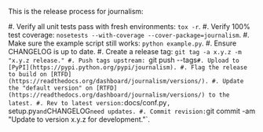 This is the release process for journalism:

#. Verify all unit tests pass with fresh environments: `tox -r`.
#. Verify 100% test coverage: `nosetests --with-coverage --cover-package=journalism`.
#. Make sure the example script still works: `python example.py`.
#. Ensure CHANGELOG is up to date.
#. Create a release tag: `git tag -a x.y.z -m "x.y.z release."
#. Push tags upstream: `git push --tags`
#. Upload to [PyPI](https://pypi.python.org/pypi/journalism).
#. Flag the release to build on [RTFD](https://readthedocs.org/dashboard/journalism/versions/).
#. Update the "default version" on [RTFD](https://readthedocs.org/dashboard/journalism/versions/) to the latest.
#. Rev to latest version: `docs/conf.py`, `setup.py` and `CHANGELOG` need updates.
#. Commit revision: `git commit -am "Update to version x.y.z for development."`.
